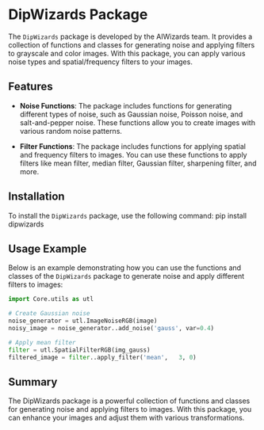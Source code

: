 # DipWizards Package

The `DipWizards` package is developed by the AIWizards team. It provides a collection of functions and classes for generating noise and applying filters to grayscale and color images. With this package, you can apply various noise types and spatial/frequency filters to your images.

## Features

- **Noise Functions**: The package includes functions for generating different types of noise, such as Gaussian noise, Poisson noise, and salt-and-pepper noise. These functions allow you to create images with various random noise patterns.

- **Filter Functions**: The package includes functions for applying spatial and frequency filters to images. You can use these functions to apply filters like mean filter, median filter, Gaussian filter, sharpening filter, and more.

## Installation

To install the `DipWizards` package, use the following command:
pip install dipwizards

## Usage Example

Below is an example demonstrating how you can use the functions and classes of the `DipWizards` package to generate noise and apply different filters to images:

```python
import Core.utils as utl

# Create Gaussian noise
noise_generator = utl.ImageNoiseRGB(image)
noisy_image = noise_generator..add_noise('gauss', var=0.4)

# Apply mean filter
filter = utl.SpatialFilterRGB(img_gauss)
filtered_image = filter..apply_filter('mean',   3, 0)
```
## Summary

The DipWizards package is a powerful collection of functions and classes for generating noise and applying filters to images. With this package, you can enhance your images and adjust them with various transformations.
